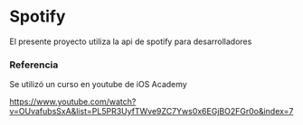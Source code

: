 # Spotify

El presente proyecto utiliza la api de spotify para desarrolladores


### Referencia

Se utilizó un curso en youtube de iOS Academy

https://www.youtube.com/watch?v=OUvafubsSxA&list=PL5PR3UyfTWve9ZC7Yws0x6EGjBO2FGr0o&index=7
